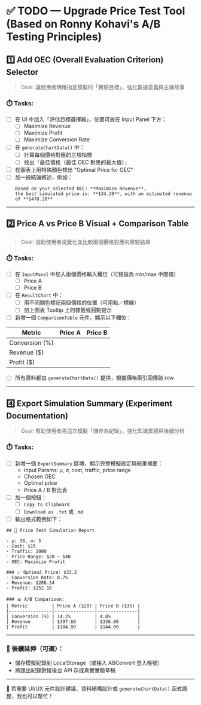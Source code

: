 # ✅ TODO — Upgrade Price Test Tool (Based on Ronny Kohavi's A/B Testing Principles)

## 1️⃣ Add OEC (Overall Evaluation Criterion) Selector

> Goal: 讓使用者明確指定模擬的「實驗目標」，強化數據意義與主線故事

### ⏱️ Tasks:
- [ ] 在 UI 中加入「評估目標選擇器」，位置可放在 Input Panel 下方：
  - [ ] Maximize Revenue
  - [ ] Maximize Profit
  - [ ] Maximize Conversion Rate
- [ ] 在 `generateChartData()` 中：
  - [ ] 計算每個價格對應的三項指標
  - [ ] 找出「最佳價格（最佳 OEC 對應的最大值）」
- [ ] 在圖表上用特殊顏色標出 "Optimal Price for OEC"
- [ ] 加一段結論敘述，例如：
  ```
  Based on your selected OEC: **Maximize Revenue**,  
  the best simulated price is: **$34.20**, with an estimated revenue of **$478.20**
  ```

---

## 2️⃣ Price A vs Price B Visual + Comparison Table

> Goal: 協助使用者視覺化並比較兩個價格對應的實驗結果

### ⏱️ Tasks:
- [ ] 在 `InputPanel` 中加入兩個價格輸入欄位（可預設為 min/max 中間值）
  - [ ] Price A
  - [ ] Price B
- [ ] 在 `ResultChart` 中：
  - [ ] 用不同顏色標記兩個價格的位置（可用點／標線）
  - [ ] 加上圖表 Tooltip 上的標籤或圓點提示
- [ ] 新增一個 `ComparisonTable` 元件，顯示以下欄位：

| Metric         | Price A | Price B |
|----------------|---------|---------|
| Conversion (%) |         |         |
| Revenue ($)    |         |         |
| Profit ($)     |         |         |

- [ ] 所有資料都由 `generateChartData()` 提供，根據價格索引回傳該 row

---

## 4️⃣ Export Simulation Summary (Experiment Documentation)

> Goal: 幫助使用者將這次模擬「儲存為紀錄」，強化知識累積與後續分析

### ⏱️ Tasks:
- [ ] 新增一個 `ExportSummary` 區塊，顯示完整模擬設定與結果摘要：
  - Input Params: μ, σ, cost, traffic, price range
  - Chosen OEC
  - Optimal price
  - Price A / B 對比表
- [ ] 加一個按鈕：
  - [ ] `Copy to Clipboard`
  - [ ] `Download as .txt` 或 `.md`
- [ ] 輸出格式範例如下：

```
## 🧪 Price Test Simulation Report

- μ: 30, σ: 5
- Cost: $15
- Traffic: 1000
- Price Range: $20 ~ $40
- OEC: Maximize Profit

### ✅ Optimal Price: $33.2
- Conversion Rate: 8.7%
- Revenue: $288.34
- Profit: $152.10

### 📊 A/B Comparison:
| Metric         | Price A ($28) | Price B ($35) |
|----------------|---------------|---------------|
| Conversion (%) | 14.2%         | 4.8%          |
| Revenue        | $397.60       | $336.00       |
| Profit         | $184.80       | $144.00       |
```

---

### 🔄 後續延伸（可選）：
- 儲存模擬紀錄到 LocalStorage（或接入 ABConvert 登入帳號）
- 將匯出紀錄對接後台 API 存成真實實驗草稿

---

📌 若需要 UI/UX 元件設計建議、資料結構設計或 `generateChartData()` 函式調整，我也可以幫忙！
